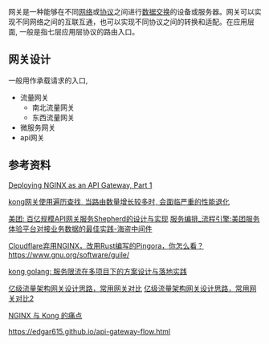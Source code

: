 
网关是一种能够在不同[网络](https://zh.wikipedia.org/wiki/%E7%BD%91%E7%BB%9C%E4%BC%A0%E8%BE%93%E5%8D%8F%E8%AE%AE "网络传输协议")或[协议](https://zh.wikipedia.org/wiki/%E5%8D%8F%E8%AE%AE%E6%A0%88 "协议栈")之间进行[数据交换](https://zh.wikipedia.org/wiki/%E6%95%B0%E6%8D%AE%E4%BA%A4%E6%8D%A2 "数据交换")的设备或服务器。网关可以实现不同网络之间的互联互通，也可以实现不同协议之间的转换和适配。在应用层面, 一般是指七层应用层协议的路由入口。

## 网关设计


一般用作承载请求的入口, 

- 流量网关
	- 南北流量网关
	- 东西流量网关
- 微服务网关
- api网关




## 参考资料

[Deploying NGINX as an API Gateway, Part 1](https://www.nginx.com/blog/deploying-nginx-plus-as-an-api-gateway-part-1/)

[kong网关使用遍历查找, 当路由数量增长较多时, 会面临严重的性能退化](https://www.bilibili.com/video/BV1cM411S7TH?t=177.1&p=3)

[美团: 百亿规模API网关服务Shepherd的设计与实现](https://tech.meituan.com/2021/05/20/shepherd-api-gateway.html)
[服务编排_流程引擎:美团服务体验平台对接业务数据的最佳实践-海盗中间件](https://tech.meituan.com/2018/07/26/sep-service-arrange.html)

[Cloudflare弃用NGINX，改用Rust编写的Pingora，你怎么看？](https://www.zhihu.com/question/554595029)
https://www.gnu.org/software/guile/

[kong golang: 服务限流在多项目下的方案设计与落地实践](https://www.bilibili.com/video/BV1se41117go/?buvid=XY09E1B018DB4714D9199E7BB35EC2E15E122&from_spmid=tm.recommend.0.0&is_story_h5=false&mid=6kqihrl4D1JHmaSUPkMkZg%3D%3D&p=1&plat_id=116&share_from=ugc&share_medium=android&share_plat=android&share_session_id=6fc5dd26-d0b7-46a8-81d3-4fb4bc53c92c&share_source=COPY&share_tag=s_i&spmid=united.player-video-detail.0.0&timestamp=1705716947&unique_k=Vhn1KP0&up_id=2094867263&vd_source=5801d88e2ad7cf00f270560298a1ff4f)

[亿级流量架构网关设计思路，常用网关对比](https://developer.aliyun.com/article/1036808?spm=a2c6h.14164896.0.0.49bd47c54bushS&scm=20140722.S_community@@%E6%96%87%E7%AB%A0@@1036808._.ID_1036808-RL_%E4%BA%BF%E7%BA%A7%E6%B5%81%E9%87%8F%E6%9E%B6%E6%9E%84%E7%BD%91%E5%85%B3%E8%AE%BE%E8%AE%A1%E6%80%9D%E8%B7%AF%EF%BC%8C%E5%B8%B8%E7%94%A8%E7%BD%91%E5%85%B3%E5%AF%B9%E6%AF%94-LOC_search~UND~community~UND~item-OR_ser-V_3-P0_0)
[亿级流量架构网关设计思路，常用网关对比2](https://developer.aliyun.com/article/1036809?spm=a2c6h.14164896.0.0.49bd47c54bushS)


[NGINX 与 Kong 的痛点](https://apisix.apache.org/zh/blog/2022/07/30/why-we-need-apache-apisix/)

https://edgar615.github.io/api-gateway-flow.html